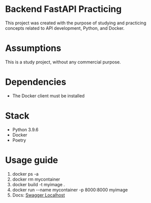 # Backend FastAPI Practicing
This project was created with the purpose of studying and practicing concepts related to API development, Python, and Docker.

# Assumptions
This is a study project, without any commercial purpose.

# Dependencies
* The Docker client must be installed

# Stack
* Python 3.9.6
* Docker
* Poetry

# Usage guide
1. docker ps -a
2. docker rm mycontainer
3. docker build -t myimage .
4. docker run --name mycontainer -p 8000:8000 myimage
5. Docs: [Swagger Localhost](http://localhost:8000/docs)
